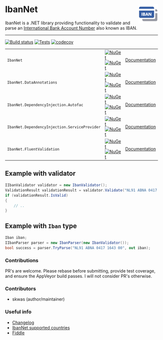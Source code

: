 # IbanNet <img align="right" width="64" height="64" src="IbanNet64.png">

IbanNet is a .NET library providing functionality to validate and parse an [International Bank Account Number](https://en.wikipedia.org/wiki/International_Bank_Account_Number) also known as IBAN.

---

[![Build status](https://ci.appveyor.com/api/projects/status/469oo89bngrkgh2l/branch/master?svg=true)](https://ci.appveyor.com/project/skwasjer/ibannet)
[![Tests](https://img.shields.io/appveyor/tests/skwasjer/IbanNet/master.svg)](https://ci.appveyor.com/project/skwasjer/ibannet/build/tests)
[![codecov](https://codecov.io/gh/skwasjer/IbanNet/branch/master/graph/badge.svg)](https://codecov.io/gh/skwasjer/IbanNet)

| | | |
|---|---|---|
| `IbanNet` | [![NuGet](https://img.shields.io/nuget/v/IbanNet.svg)](https://www.nuget.org/packages/IbanNet/) [![NuGet](https://img.shields.io/nuget/dt/IbanNet.svg)](https://www.nuget.org/packages/IbanNet/) | [Documentation](../../wiki)
| `IbanNet.DataAnnotations` | [![NuGet](https://img.shields.io/nuget/v/IbanNet.DataAnnotations.svg)](https://www.nuget.org/packages/IbanNet.DataAnnotations/) [![NuGet](https://img.shields.io/nuget/dt/IbanNet.DataAnnotations.svg)](https://www.nuget.org/packages/IbanNet.DataAnnotations/) | [Documentation](../../wiki/IbanNet.DataAnnotations) |
| `IbanNet.DependencyInjection.Autofac` | [![NuGet](https://img.shields.io/nuget/v/IbanNet.DependencyInjection.Autofac.svg)](https://www.nuget.org/packages/IbanNet.DependencyInjection.Autofac/) [![NuGet](https://img.shields.io/nuget/dt/IbanNet.DependencyInjection.Autofac.svg)](https://www.nuget.org/packages/IbanNet.DependencyInjection.Autofac/) | [Documentation](../../wiki/Dependency-injection) |
| `IbanNet.DependencyInjection.ServiceProvider` | [![NuGet](https://img.shields.io/nuget/v/IbanNet.DependencyInjection.ServiceProvider.svg)](https://www.nuget.org/packages/IbanNet.DependencyInjection.ServiceProvider/) [![NuGet](https://img.shields.io/nuget/dt/IbanNet.DependencyInjection.ServiceProvider.svg)](https://www.nuget.org/packages/IbanNet.DependencyInjection.ServiceProvider/) | [Documentation](../../wiki/Dependency-injection) |
| `IbanNet.FluentValidation` | [![NuGet](https://img.shields.io/nuget/v/IbanNet.FluentValidation.svg)](https://www.nuget.org/packages/IbanNet.FluentValidation/) [![NuGet](https://img.shields.io/nuget/dt/IbanNet.FluentValidation.svg)](https://www.nuget.org/packages/IbanNet.FluentValidation/) | [Documentation](../../wiki/IbanNet.FluentValidation) |


## Example with validator

```csharp
IIbanValidator validator = new IbanValidator();
ValidationResult validationResult = validator.Validate("NL91 ABNA 0417 1643 00");
if (validationResult.IsValid)
{
    // ..
}
```

## Example with `Iban` type

```csharp
Iban iban;
IIbanParser parser = new IbanParser(new IbanValidator());
bool success = parser.TryParse("NL91 ABNA 0417 1643 00", out iban);
```

### Contributions

PR's are welcome. Please rebase before submitting, provide test coverage, and ensure the AppVeyor build passes. I will not consider PR's otherwise.

### Contributors

- skwas (author/maintainer)

### Useful info

- [Changelog](Changelog.md)
- [IbanNet supported countries](SupportedCountries.md)
- [Fiddle](https://dotnetfiddle.net/JeGa9x)
